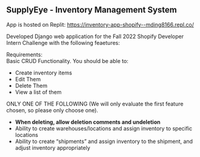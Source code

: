 ## SupplyEye - Inventory Management System

App is hosted on Replit: https://inventory-app-shopify--mding8166.repl.co/

Developed Django web application for the Fall 2022 Shopify Developer Intern Challenge with the following feaetures:

Requirements:  
Basic CRUD Functionality. You should be able to:  
* Create inventory items
* Edit Them
* Delete Them
* View a list of them

ONLY ONE OF THE FOLLOWING (We will only evaluate the first feature chosen, so please only choose one). 
* **When deleting, allow deletion comments and undeletion**
* Ability to create warehouses/locations and assign inventory to specific locations
* Ability to create “shipments” and assign inventory to the shipment, and adjust inventory appropriately

